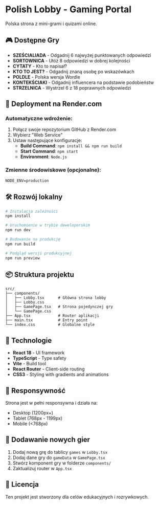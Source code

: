 # Polish Lobby - Gaming Portal

Polska strona z mini-grami i quizami online.

## 🎮 Dostępne Gry

- **SZEŚCIALIADA** - Odgadnij 6 najwyżej punktowanych odpowiedzi
- **SORTOWNICA** - Ułóż 8 odpowiedzi w dobrej kolejności  
- **CYTATY** - Kto to napisał?
- **KTO TO JEST?** - Odgadnij znaną osobę po wskazówkach
- **POLDLE** - Polska wersja Wordle
- **KONTEKŚCIAKI** - Odgadnij influencera na podstawie podobieństw
- **STRZELNICA** - Wystrzel 6 z 18 poprawnych odpowiedzi

## 🚀 Deployment na Render.com

### Automatyczne wdrożenie:

1. Połącz swoje repozytorium GitHub z Render.com
2. Wybierz "Web Service"
3. Ustaw następujące konfiguracje:
   - **Build Command**: `npm install && npm run build`
   - **Start Command**: `npm start`
   - **Environment**: `Node.js`

### Zmienne środowiskowe (opcjonalne):
```
NODE_ENV=production
```

## 🛠️ Rozwój lokalny

```bash
# Instalacja zależności
npm install

# Uruchomienie w trybie deweloperskim  
npm run dev

# Budowanie na produkcję
npm run build

# Podgląd wersji produkcyjnej
npm run preview
```

## 📦 Struktura projektu

```
src/
├── components/
│   ├── Lobby.tsx      # Główna strona lobby
│   ├── Lobby.css      
│   ├── GamePage.tsx   # Strona pojedynczej gry
│   └── GamePage.css
├── App.tsx            # Router aplikacji
├── main.tsx           # Entry point
└── index.css          # Globalne style
```

## 🎨 Technologie

- **React 18** - UI framework
- **TypeScript** - Type safety
- **Vite** - Build tool
- **React Router** - Client-side routing
- **CSS3** - Styling with gradients and animations

## 📱 Responsywność

Strona jest w pełni responsywna i działa na:
- Desktop (1200px+)
- Tablet (768px - 1199px)  
- Mobile (<768px)

## 🔧 Dodawanie nowych gier

1. Dodaj nową grę do tablicy `games` w `Lobby.tsx`
2. Dodaj dane gry do `gameData` w `GamePage.tsx` 
3. Stwórz komponent gry w folderze `components/`
4. Zaktualizuj router w `App.tsx`

## 📄 Licencja

Ten projekt jest stworzony dla celów edukacyjnych i rozrywkowych.